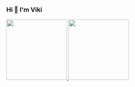 ### Hi 👋 I'm Viki

<!--
**vikiwahyudi12/vikiwahyudi12** is a ✨ _special_ ✨ repository because its `README.md` (this file) appears on your GitHub profile.

Here are some ideas to get you started:

- 🔭 I’m currently working on ...
- 🌱 I’m currently learning ...
- 👯 I’m looking to collaborate on ...
- 🤔 I’m looking for help with ...
- 💬 Ask me about ...
- 📫 How to reach me: ...
- 😄 Pronouns: ...
- ⚡ Fun fact: ...
-->

<p align="left">
<a href="https://github.com/vikiwahyudi12">
  <img height="160em" src="https://github-readme-stats-eight-theta.vercel.app/api?username=vikiwahyudi12&show_icons=true&theme=algolia&include_all_commits=true&count_private=true"/>
  <img height="160em" src="https://github-readme-stats-eight-theta.vercel.app/api/top-langs/?username=vikiwahyudi12&layout=compact&langs_count=8&theme=algolia"/>
</a>
</p>
